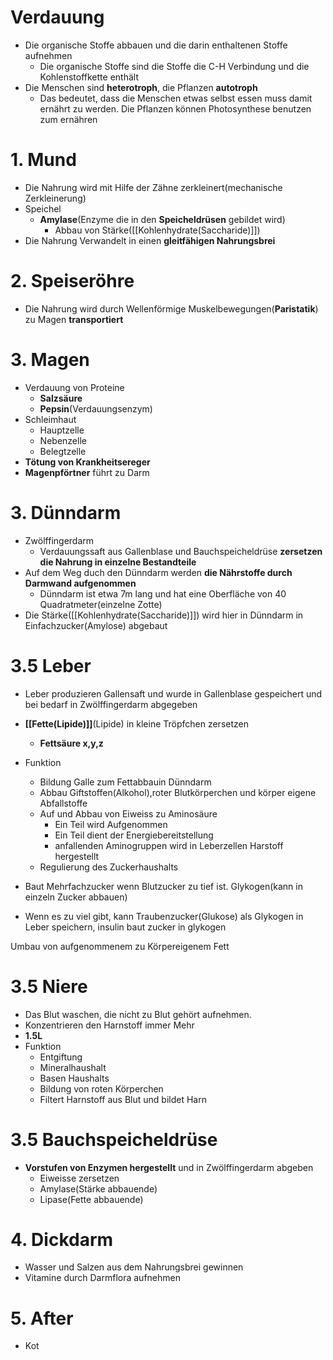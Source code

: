 # Verdauung
- Die organische Stoffe abbauen und die darin enthaltenen Stoffe aufnehmen
	- Die organische Stoffe sind die Stoffe die C-H Verbindung und die Kohlenstoffkette enthält
- Die Menschen sind **heterotroph**, die Pflanzen **autotroph**
	- Das bedeutet, dass die Menschen etwas selbst essen muss damit ernährt zu werden. Die Pflanzen können Photosynthese benutzen zum ernähren

# 1. Mund
- Die Nahrung wird mit Hilfe der Zähne zerkleinert(mechanische Zerkleinerung)
- Speichel
	- **Amylase**(Enzyme die in den **Speicheldrüsen** gebildet wird)
		- Abbau von Stärke([[Kohlenhydrate(Saccharide)]])
- Die Nahrung Verwandelt in einen **gleitfähigen Nahrungsbrei**


# 2. Speiseröhre
- Die Nahrung wird durch Wellenförmige Muskelbewegungen(**Paristatik**) zu Magen **transportiert**


# 3. Magen
- Verdauung von Proteine
	- **Salzsäure**
	- **Pepsin**(Verdauungsenzym)
- Schleimhaut
	- Hauptzelle
	- Nebenzelle
	- Belegtzelle
- **Tötung von Krankheitsereger**
- **Magenpförtner** führt zu Darm


# 3. Dünndarm
- Zwölffingerdarm
	- Verdauungssaft aus Gallenblase und Bauchspeicheldrüse **zersetzen die Nahrung in einzelne Bestandteile**
- Auf dem Weg duch den Dünndarm werden **die Nährstoffe durch Darmwand aufgenommen**
	- Dünndarm ist etwa 7m lang und hat eine Oberfläche von 40 Quadratmeter(einzelne Zotte)
- Die Stärke([[Kohlenhydrate(Saccharide)]]) wird hier in Dünndarm in Einfachzucker(Amylose) abgebaut


# 3.5 Leber
- Leber produzieren Gallensaft und wurde in Gallenblase gespeichert und bei bedarf in Zwölffingerdarm abgegeben
- **[[Fette(Lipide)]]**(Lipide) in kleine Tröpfchen zersetzen
	- **Fettsäure x,y,z**
- Funktion
	- Bildung Galle zum Fettabbauin Dünndarm
	- Abbau Giftstoffen(Alkohol),roter Blutkörperchen und körper eigene Abfallstoffe
	- Auf und Abbau von Eiweiss zu Aminosäure
		- Ein Teil wird Aufgenommen
		- Ein Teil dient der Energiebereitstellung
		- anfallenden Aminogruppen wird in Leberzellen Harstoff hergestellt
	- Regulierung des Zuckerhaushalts

-   Baut Mehrfachzucker wenn Blutzucker zu tief ist. Glykogen(kann in einzeln Zucker abbauen)
-   Wenn es zu viel gibt, kann Traubenzucker(Glukose) als Glykogen in Leber speichern, insulin baut zucker in glykogen

Umbau von aufgenommenem zu Körpereigenem Fett

# 3.5 Niere
- Das Blut waschen, die nicht zu Blut gehört aufnehmen.
- Konzentrieren den Harnstoff immer Mehr
- **1.5L**
- Funktion
	- Entgiftung
	- Mineralhaushalt
	- Basen Haushalts
	- Bildung von roten Körperchen
	-  Filtert Harnstoff aus Blut und bildet Harn

# 3.5 Bauchspeicheldrüse
- **Vorstufen von Enzymen hergestellt** und in Zwölffingerdarm abgeben
	- Eiweisse zersetzen
	- Amylase(Stärke abbauende)
	- Lipase(Fette abbauende)

# 4. Dickdarm
- Wasser und Salzen aus dem Nahrungsbrei gewinnen
- Vitamine durch Darmflora aufnehmen


# 5. After
- Kot